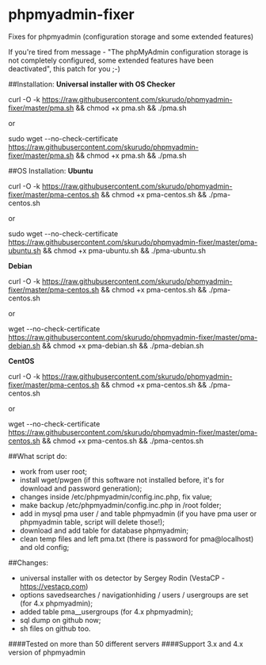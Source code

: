 # phpmyadmin-fixer
Fixes for phpmyadmin (configuration storage and some extended features)

If you're tired from message - "The phpMyAdmin configuration storage is not completely configured, some extended features have been deactivated", this patch for you ;-)


##Installation:
__Universal installer with OS Checker__

curl -O -k https://raw.githubusercontent.com/skurudo/phpmyadmin-fixer/master/pma.sh && chmod +x pma.sh && ./pma.sh

or

sudo wget --no-check-certificate https://raw.githubusercontent.com/skurudo/phpmyadmin-fixer/master/pma.sh && chmod +x pma.sh && ./pma.sh

##OS Installation:
__Ubuntu__

curl -O -k https://raw.githubusercontent.com/skurudo/phpmyadmin-fixer/master/pma-centos.sh && chmod +x pma-centos.sh && ./pma-centos.sh

or

sudo wget --no-check-certificate https://raw.githubusercontent.com/skurudo/phpmyadmin-fixer/master/pma-ubuntu.sh && chmod +x pma-ubuntu.sh && ./pma-ubuntu.sh

__Debian__

curl -O -k https://raw.githubusercontent.com/skurudo/phpmyadmin-fixer/master/pma-centos.sh && chmod +x pma-centos.sh && ./pma-centos.sh

or		

wget --no-check-certificate https://raw.githubusercontent.com/skurudo/phpmyadmin-fixer/master/pma-debian.sh && chmod +x pma-debian.sh && ./pma-debian.sh

__CentOS__

curl -O -k https://raw.githubusercontent.com/skurudo/phpmyadmin-fixer/master/pma-centos.sh && chmod +x pma-centos.sh && ./pma-centos.sh

or

wget --no-check-certificate https://raw.githubusercontent.com/skurudo/phpmyadmin-fixer/master/pma-centos.sh && chmod +x pma-centos.sh && ./pma-centos.sh

##What script do:
- work from user root;
- install wget/pwgen (if this software not installed before, it's for download and password generation);
- changes inside /etc/phpmyadmin/config.inc.php, fix value;
- make backup /etc/phpmyadmin/config.inc.php in /root folder;
- add in mysql pma user / and table phpmyadmin (if you have pma user or phpmyadmin table, script will delete those!);
- download and add table for database phpmyadmin;
- clean temp files and left pma.txt (there is password for pma@localhost) and old config;

##Changes:
- universal installer with os detector by Sergey Rodin (VestaCP - https://vestacp.com)
- options savedsearches / navigationhiding / users / usergroups are set (for 4.x phpmyadmin);
- added table pma__usergroups (for 4.x phpmyadmin);
- sql dump on github now;
- sh files on github too.

####Tested on more than 50 different servers
####Support 3.x and 4.x version of phpmyadmin
